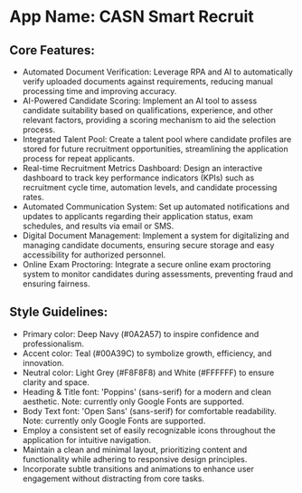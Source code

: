 # **App Name**: CASN Smart Recruit

## Core Features:

- Automated Document Verification: Leverage RPA and AI to automatically verify uploaded documents against requirements, reducing manual processing time and improving accuracy.
- AI-Powered Candidate Scoring: Implement an AI tool to assess candidate suitability based on qualifications, experience, and other relevant factors, providing a scoring mechanism to aid the selection process.
- Integrated Talent Pool: Create a talent pool where candidate profiles are stored for future recruitment opportunities, streamlining the application process for repeat applicants.
- Real-time Recruitment Metrics Dashboard: Design an interactive dashboard to track key performance indicators (KPIs) such as recruitment cycle time, automation levels, and candidate processing rates.
- Automated Communication System: Set up automated notifications and updates to applicants regarding their application status, exam schedules, and results via email or SMS.
- Digital Document Management: Implement a system for digitalizing and managing candidate documents, ensuring secure storage and easy accessibility for authorized personnel.
- Online Exam Proctoring: Integrate a secure online exam proctoring system to monitor candidates during assessments, preventing fraud and ensuring fairness.

## Style Guidelines:

- Primary color: Deep Navy (#0A2A57) to inspire confidence and professionalism.
- Accent color: Teal (#00A39C) to symbolize growth, efficiency, and innovation.
- Neutral color: Light Grey (#F8F8F8) and White (#FFFFFF) to ensure clarity and space.
- Heading & Title font: 'Poppins' (sans-serif) for a modern and clean aesthetic. Note: currently only Google Fonts are supported.
- Body Text font: 'Open Sans' (sans-serif) for comfortable readability. Note: currently only Google Fonts are supported.
- Employ a consistent set of easily recognizable icons throughout the application for intuitive navigation.
- Maintain a clean and minimal layout, prioritizing content and functionality while adhering to responsive design principles.
- Incorporate subtle transitions and animations to enhance user engagement without distracting from core tasks.